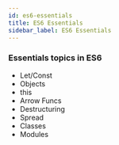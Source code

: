 ```yaml
---
id: es6-essentials
title: ES6 Essentials
sidebar_label: ES6 Essentials
---
```


### Essentials topics in ES6

- Let/Const
- Objects
- this
- Arrow Funcs
- Destructuring
- Spread
- Classes
- Modules

